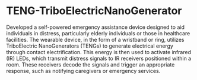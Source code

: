 # TENG-TriboElectricNanoGenerator

Developed a self-powered emergency assistance device designed to aid individuals in distress, particularly elderly individuals or those in healthcare facilities. The wearable device, in the form of a wristband or ring, utilizes TriboElectric NanoGenerators (TENGs) to generate electrical energy through contact electrification. This energy is then used to activate infrared (IR) LEDs, which transmit distress signals to IR receivers positioned within a room. These receivers decode the signals and trigger an appropriate response, such as notifying caregivers or emergency services. 
